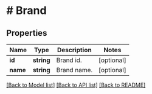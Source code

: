 # # Brand

## Properties

Name | Type | Description | Notes
------------ | ------------- | ------------- | -------------
**id** | **string** | Brand id. | [optional]
**name** | **string** | Brand name. | [optional]

[[Back to Model list]](../../README.md#models) [[Back to API list]](../../README.md#endpoints) [[Back to README]](../../README.md)
